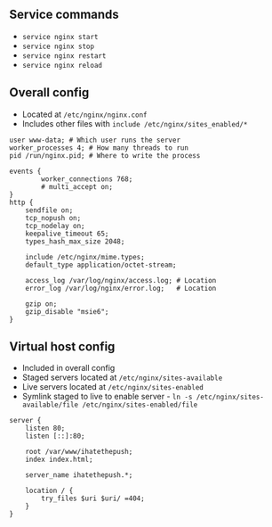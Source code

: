 ## Service commands

* `service nginx start`
* `service nginx stop`
* `service nginx restart`
* `service nginx reload`

## Overall config

* Located at `/etc/nginx/nginx.conf`
* Includes other files with `include /etc/nginx/sites_enabled/*`

```nginx
user www-data; # Which user runs the server
worker_processes 4; # How many threads to run
pid /run/nginx.pid; # Where to write the process

events {
        worker_connections 768;
        # multi_accept on;
}
http {
    sendfile on;
    tcp_nopush on;
    tcp_nodelay on;
    keepalive_timeout 65;
    types_hash_max_size 2048;

    include /etc/nginx/mime.types;
    default_type application/octet-stream;

    access_log /var/log/nginx/access.log; # Location
    error_log /var/log/nginx/error.log;   # Location

    gzip on;
    gzip_disable "msie6";
}
```

## Virtual host config

* Included in overall config
* Staged servers located at `/etc/nginx/sites-available`
* Live servers located at `/etc/nginx/sites-enabled`
* Symlink staged to live to enable server - `ln -s /etc/nginx/sites-available/file /etc/nginx/sites-enabled/file`

```nginx
server {
    listen 80;
    listen [::]:80;

    root /var/www/ihatethepush;
    index index.html;

    server_name ihatethepush.*;

    location / {
        try_files $uri $uri/ =404;
    }
}
```
